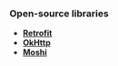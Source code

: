 ### Open-source libraries
* [**Retrofit**](https://github.com/square/retrofit)
* [**OkHttp**](https://github.com/square/okhttp)
* [**Moshi**](https://github.com/square/moshi)
